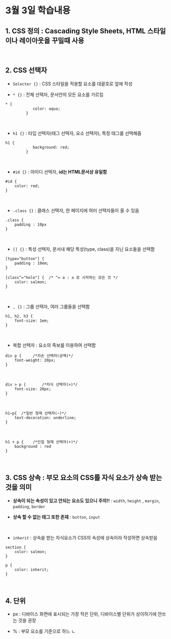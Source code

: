 # 3월 3일 학습내용 

## 1. CSS 정의 : Cascading Style Sheets, HTML 스타일이나 레이아웃을 꾸밀때 사용

<br>


## 2. CSS 선택자 
- `Selecter {}` : CSS 스타일을 적용할 요소를 대괄호로 앞에 작성  

- `* {}` : 전체 선택자, 문서안의 모든 요소를 가르킴
```
* {
            color: aqua;
         }
```

<br>

- `h1 {}` : 타입 선택자(태그 선택자, 요소 선택자), 특정 태그를 선택해줌

```
h1 {
            background: red;
         }
```
<br>

- `#id {}` : 아이디 선택자, **id는 HTML문서상 유일함**

```
#id {
    color: red;
}
```

<br>

- `.class {}` : 클래스 선택자, 한 페이지에 여러 선택자들이 올 수 있음

```
.class {
    padding : 10px
}
```

<br>

- `[] {}` : 특성 선택자, 문서내 해당 특성(type, class)을 지닌 요소들을 선택함

```
[type="button"] {
    padding : 10em;
}

[class^="hole"] {  /* ^= a : a 로 시작하는 모든 것 */
    color: salmon;
}
```
<br>

- `, {}` : 그룹 선택자, 여러 그룹들을 선택함

```
h1, h2, h3 {
    font-size: 1em;
}
```

<br>

- 복합 선택자 : 요소의 족보를 이용하여 선택함

```
div p {     /*자손 선택자(공백)*/
    font-weight: 20px;
}
```
<br>

```
div > p {       /*자식 선택자(>)*/
    font-size: 20px;
}
```

<br>

```
h1~p{  /*일반 형제 선택자(~)*/
    text-decoration: underline;
}
```

<br>

```
h1 + p {    /*인접 형제 선택자(+)*/
    background : red
}
```

<br>

## 3. CSS 상속 : 부모 요소의 CSS를 자식 요소가 상속 받는 것을 의미

- **상속이 되는 속성이 있고 안되는 요소도 있으니 주의!!** : `width`, `height` , `margin`, `padding`, `border`

- **상속 할 수 없는 태그 또한 존재** : `button`, `input`

<br>

- `inherit` : 상속을 받는 자식요소가 CSS의 속성에 상속이라 작성하면 상속받음

```
section {
    color: salmon;
}

p {
    color: inherit;
}
```

<br>


## 4. 단위

- px : 디바이스 화면에 표시되는 가장 작은 단위, 디바이스별 단위가 상이하기에 안쓰는 것을 권장

- % : 부모 요소를 기준으로 하느 ㄴ








